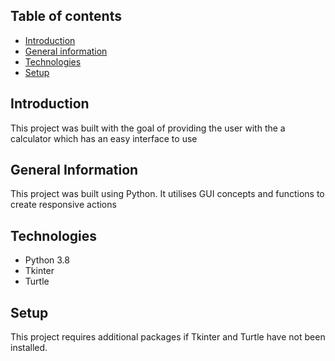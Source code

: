 ## Table of contents
* [Introduction](#introduction)
* [General information](#general-information)
* [Technologies](#technologies)
* [Setup](#setup)

## Introduction
This project was built with the goal of providing the user with the a calculator which has an easy interface to use

## General Information
This project was built using Python. It utilises GUI concepts and functions to create responsive actions

## Technologies 
* Python 3.8
* Tkinter 
* Turtle 

## Setup
This project requires additional packages if Tkinter and Turtle have not been installed.

